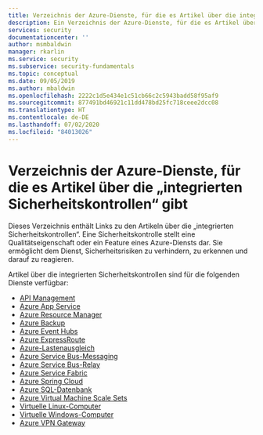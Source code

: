 ```yaml
---
title: Verzeichnis der Azure-Dienste, für die es Artikel über die integrierten Sicherheitskontrollen gibt
description: Ein Verzeichnis der Azure-Dienste, für die es Artikel über die integrierten Sicherheitskontrollen gibt
services: security
documentationcenter: ''
author: msmbaldwin
manager: rkarlin
ms.service: security
ms.subservice: security-fundamentals
ms.topic: conceptual
ms.date: 09/05/2019
ms.author: mbaldwin
ms.openlocfilehash: 2222c1d5e434e1c51cb66c2c5943badd58f95af9
ms.sourcegitcommit: 877491bd46921c11dd478bd25fc718ceee2dcc08
ms.translationtype: HT
ms.contentlocale: de-DE
ms.lasthandoff: 07/02/2020
ms.locfileid: "84013026"
---
```

# <a name="index-of-built-in-security-controls-articles-for-azure-services"></a>Verzeichnis der Azure-Dienste, für die es Artikel über die „integrierten Sicherheitskontrollen“ gibt

Dieses Verzeichnis enthält Links zu den Artikeln über die „integrierten Sicherheitskontrollen“. Eine Sicherheitskontrolle stellt eine Qualitätseigenschaft oder ein Feature eines Azure-Diensts dar. Sie ermöglicht dem Dienst, Sicherheitsrisiken zu verhindern, zu erkennen und darauf zu reagieren.

Artikel über die integrierten Sicherheitskontrollen sind für die folgenden Dienste verfügbar:

- [API Management](../../api-management/api-management-security-controls.md)
- [Azure App Service](../../app-service/app-service-security-controls.md)
- [Azure Resource Manager](../../azure-resource-manager/management/azure-resource-manager-security-controls.md)
- [Azure Backup](../../backup/backup-security-controls.md)
- [Azure Event Hubs](../../event-hubs/event-hubs-security-controls.md)
- [Azure ExpressRoute](../../expressroute/expressroute-security-controls.md)
- [Azure-Lastenausgleich](../../load-balancer/load-balancer-security-controls.md)
- [Azure Service Bus-Messaging](../../service-bus-messaging/service-bus-messaging-security-controls.md)
- [Azure Service Bus-Relay](../../service-bus-relay/service-bus-relay-security-controls.md)
- [Azure Service Fabric](../../service-fabric/service-fabric-security-controls.md)
- [Azure Spring Cloud](../../spring-cloud/spring-cloud-concept-security-controls.md)
- [Azure SQL-Datenbank](../../azure-sql/database/security-controls.md)
- [Azure Virtual Machine Scale Sets](../../virtual-machine-scale-sets/virtual-machine-scale-sets-security-controls.md)
- [Virtuelle Linux-Computer](../../virtual-machines/linux/virtual-machines-linux-security-controls.md)
- [Virtuelle Windows-Computer](../../virtual-machines/windows/virtual-machines-windows-security-controls.md)
- [Azure VPN Gateway](../../vpn-gateway/vpn-gateway-security-controls.md)
